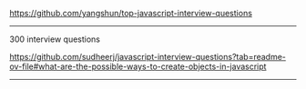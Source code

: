 https://github.com/yangshun/top-javascript-interview-questions

---

300 interview questions 


https://github.com/sudheerj/javascript-interview-questions?tab=readme-ov-file#what-are-the-possible-ways-to-create-objects-in-javascript

---
